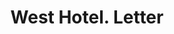 ---
doi: 10.7916/D8NG62Q8
date_other: '1890'
date_other_textual: 1890-1899
form: correspondence
genre:
- Letters (correspondence)
name:
- West Hotel
object_in_context_url: https://biggert.cul.columbia.edu/items/view/ave_biggert_00660
subject_hierarchical_geographic:
- Minneapolis, Minnesota, United States
subject_name:
- West Hotel
title: West Hotel. Letter
sort_title: West Hotel. Letter
call_number: ave_biggert_00660
coordinates:
- 44.983333333333334,-93.26666666666667
pid: ave_biggert_00660
identifiers: ave_biggert_00660
thumbnail: https://derivativo-2.library.columbia.edu/iiif/2/ldpd:345667/full/!256,256/0/native.jpg
permalink: "/biggert/ave_biggert_00660/"
layout: iiif-image-page
---